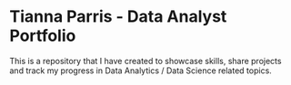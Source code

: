 # Tianna Parris - Data Analyst Portfolio
This is a repository that I have created to showcase skills, share projects and track my progress in Data Analytics / Data Science related topics.
